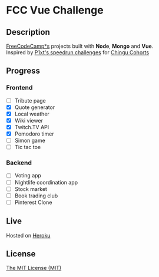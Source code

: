 # FCC Vue Challenge
## Description
[FreeCodeCamp*s](https://www.freecodecamp.org) projects built with **Node**, **Mongo** and **Vue**.
<br>
Inspired by [P1xt's speedrun challenges](https://github.com/P1xt/chingu-fcc-speedrun-challenge) for [Chingu Cohorts](https://chingu-cohorts.github.io/chingu-directory/)

## Progress
### Frontend
- [ ] Tribute page
- [X] Quote generator
- [X] Local weather
- [X] Wiki viewer
- [X] Twitch.TV API
- [X] Pomodoro timer
- [ ] Simon game
- [ ] Tic tac toe

### Backend
- [ ] Voting app
- [ ] Nightlife coordination app
- [ ] Stock market
- [ ] Book trading club
- [ ] Pinterest Clone

## Live
Hosted on [Heroku](https://powerful-ocean-66036.herokuapp.com)

## License
[The MIT License (MIT)](/LICENSE)

